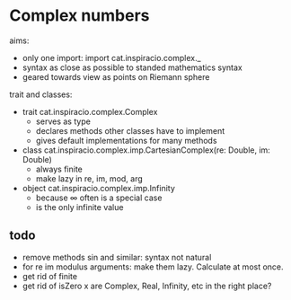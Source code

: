# Complex numbers

aims:

* only one import: import cat.inspiracio.complex._
* syntax as close as possible to standed mathematics syntax
* geared towards view as points on Riemann sphere

trait and classes:

* trait cat.inspiracio.complex.Complex
    - serves as type
    - declares methods other classes have to implement
    - gives default implementations for many methods
* class cat.inspiracio.complex.imp.CartesianComplex(re: Double, im: Double)
    - always finite
    - make lazy in re, im, mod, arg
* object cat.inspiracio.complex.imp.Infinity
    - because ∞ often is a special case
    - is the only infinite value
    
## todo

* remove methods sin and similar: syntax not natural
* for re im modulus arguments: make them lazy. Calculate at most once.
* get rid of finite
* get rid of isZero
x are Complex, Real, Infinity, etc in the right place?
